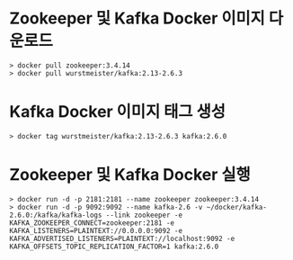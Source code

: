 # Zookeeper 및 Kafka Docker 이미지 다운로드
```
> docker pull zookeeper:3.4.14
> docker pull wurstmeister/kafka:2.13-2.6.3
```

# Kafka Docker 이미지 태그 생성
```
> docker tag wurstmeister/kafka:2.13-2.6.3 kafka:2.6.0
```

# Zookeeper 및 Kafka Docker 실행
```
> docker run -d -p 2181:2181 --name zookeeper zookeeper:3.4.14
> docker run -d -p 9092:9092 --name kafka-2.6 -v ~/docker/kafka-2.6.0:/kafka/kafka-logs --link zookeeper -e KAFKA_ZOOKEEPER_CONNECT=zookeeper:2181 -e KAFKA_LISTENERS=PLAINTEXT://0.0.0.0:9092 -e KAFKA_ADVERTISED_LISTENERS=PLAINTEXT://localhost:9092 -e KAFKA_OFFSETS_TOPIC_REPLICATION_FACTOR=1 kafka:2.6.0
```

